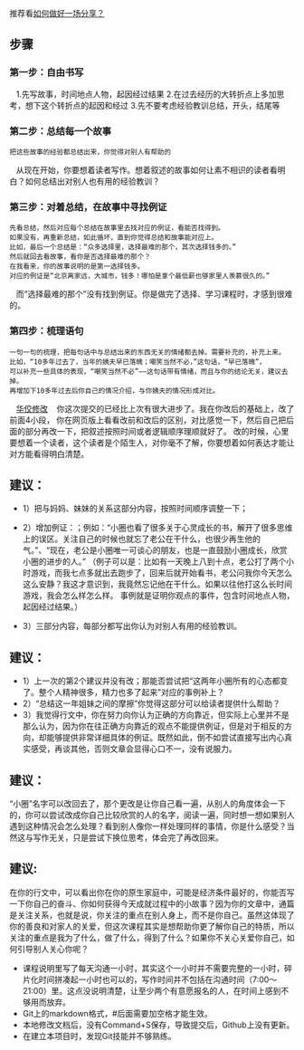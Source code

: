 
推荐看[如何做好一场分享？](http://mp.weixin.qq.com/s/9XUadcAEtvu1NdI1Ii7wbA)

 ## 步骤 
### 第一步：自由书写 
    1.先写故事，时间地点人物，起因经过结果
    2.在过去经历的大转折点上多加思考，想下这个转折点的起因和经过
    3.先不要考虑经验教训总结，开头，结尾等
### 第二步：总结每一个故事
    把这些故事的经验都总结出来，你觉得对别人有帮助的
    从现在开始，你要想着读者写作。想着叙述的故事如何让素不相识的读者看明白？如何总结出对别人也有用的经验教训？
    
### 第三步：对着总结，在故事中寻找例证
    先看总结，然后对应每个总结在故事里去找对应的例证，看能否找得到。
    如果没有，再重新总结，如此循坏，直到你觉得总结和故事能对应上。
    比如，最后一个总结是：“众多选择里，选择最难的那个，其次选择钱多的。”
    然后就回去看故事，看你是否选择最难的那个？
    在我看来，你的故事说明的是第一选择钱多。
    对应的例证是“北京离家远，大城市，钱多！哪怕是拿个最低薪也够家里人羡慕很久的。”
    而“选择最难的那个”没有找到例证。你是做完了选择、学习课程时，才感到很难的。
### 第四步：梳理语句
    一句一句的梳理，把每句话中与总结出来的东西无关的情绪都去掉。需要补充的，补充上来。
    比如，“10多年过去了，当年的姨夫早已落魄；嘲笑当然不必，”这句话，“早已落魄”，
    可以补充一些具体的表现，“嘲笑当然不必”——这句话带有情绪，而且与你的结论无关，建议去掉。
    再增加下10多年过去后你自己的情况介绍，与你姨夫的情况形成对比。

    
    [华佼修改](https://github.com/yuyingzhi828/writing_explore_3/commit/143e5f36d2972b5a468925983cfa87252a21c873)
    你这次提交的已经比上次有很大进步了。我在你改后的基础上，改了前面4小段，
    你在网页版上看看改前和改后的区别，对比感觉一下，然后自己把后面的部分再改一下，把叙述按照时间或者逻辑顺序理顺就好了。
    改的时候，心里要想着一个读者，这个读者是个陌生人，对你毫不了解，你要想着如何表达才能让对方能看得明白清楚。
    

## 建议：
* 1）把与妈妈、妹妹的关系这部分内容，按照时间顺序调整一下；
* 2）增加例证：；例如：“小圈也看了很多关于心灵成长的书，解开了很多思维上的误区。关注自己的时候也就忘了老公在干什么，也很少再生他的气。”、“现在，老公是小圈唯一可谈心的朋友，也是一直鼓励小圈成长，欣赏小圈的进步的人。”
（例子可以是：比如有一天晚上八到十点，老公打了两个小时游戏，而我七点多就出去跑步了，回来后就开始看书，老公问我你今天怎么这么安静？我这才意识到，我竟然忘记他在干什么。如果以往他打这么长时间游戏，我会怎么样怎么样。
事例就是证明你观点的事件，包含时间地点人物，起因经过结果。）

* 3）三部分内容，每部分都写出你认为对别人有用的经验教训。




## 建议：
* 1）上一次的第2个建议并没有改；那能否尝试把“这两年小圈所有的心态都变了。整个人精神很多，精力也多了起来”对应的事例补上？
* 2）“总结这一年姐妹之间的摩擦”你觉得这部分可以给读者提供什么帮助？
* 3）我觉得行文中，你在努力向你认为正确的方向靠近，但实际上心里并不是那么认为，因为你在往正确方向靠近的观点不能提供例证，但是对于相反的方向，却能够提供非常详细具体的例证。既然如此，倒不如尝试直接写出内心真实感受，再谈其他，否则文章会显得心口不一，没有说服力。

## 建议：
“小圈”名字可以改回去了，那个更改是让你自己看一遍，从别人的角度体会一下的，你可以尝试改成你自己比较欣赏的人的名字，阅读一遍，同时想一想如果别人遇到这种情况会怎么处理？看到别人像你一样处理同样的事情，你是什么感受？当然这与写作无关，只是尝试下换位思考，体会完了再改回来。


## 建议:
在你的行文中，可以看出你在你的原生家庭中，可能是经济条件最好的，你能否写一下你自己的奋斗、你如何获得今天成就过程中的小故事？因为你的文章中，通篇是关注关系，也就是说，你关注的重点在别人身上，而不是你自己。虽然这体现了你的善良和对家人的关爱，但这次课程其实是想帮助你更了解你自己的特质，所以关注的重点是我为了什么，做了什么，得到了什么？如果你不关心关爱你自己，如何引导别人关心你呢？


* 课程说明里写了每天沟通一小时，其实这个一小时并不需要完整的一小时，碎片化时间拼凑起一小时也可以的，写作时间并不包括在沟通时间（7:00～21:00）里。这点没说明清楚，让至少两个有意愿报名的人，在时间上感到不够用而放弃。
* Git上的markdown格式，#后面需要加空格才能生效。
* 本地修改文档后，没有Command+S保存，导致提交后，Github上没有更新。
* 在建立本项目时，发现Git技能并不够熟练。
